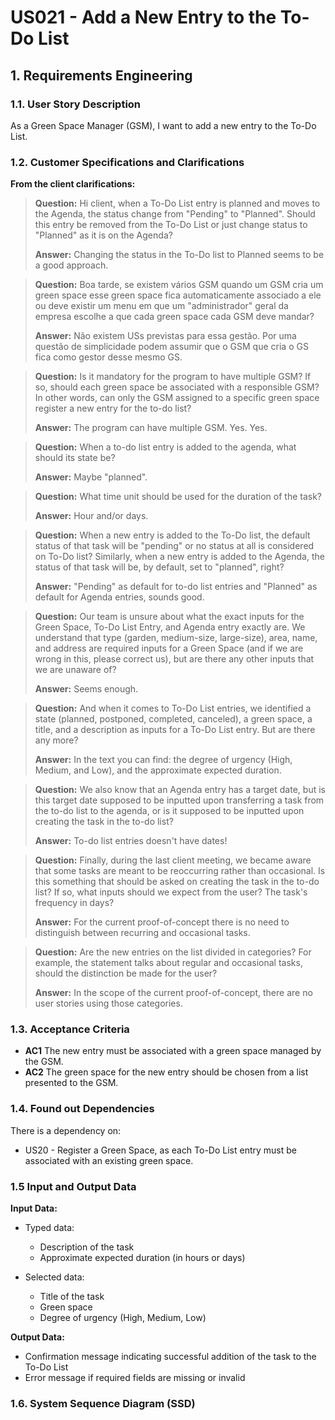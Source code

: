 # US021 - Add a New Entry to the To-Do List

## 1. Requirements Engineering

### 1.1. User Story Description

As a Green Space Manager (GSM), I want to add a new entry to the To-Do List.

### 1.2. Customer Specifications and Clarifications 

**From the client clarifications:**

> **Question:** Hi client, when a To-Do List entry is planned and moves to the Agenda, the status change from "Pending" to "Planned". Should this entry be removed from the To-Do List or just change status to "Planned" as it is on the Agenda?
>
> **Answer:** Changing the status in the To-Do list to Planned seems to be a good approach.

> **Question:** Boa tarde, se existem vários GSM quando um GSM cria um green space esse green space fica automaticamente associado a ele ou deve existir um menu em que um "administrador" geral da empresa escolhe a que cada green space cada GSM deve mandar?
>
> **Answer:** Não existem USs previstas para essa gestão. Por uma questão de simplicidade podem assumir que o GSM que cria o GS fica como gestor desse mesmo GS.

> **Question:** Is it mandatory for the program to have multiple GSM? If so, should each green space be associated with a responsible GSM? In other words, can only the GSM assigned to a specific green space register a new entry for the to-do list?
>
> **Answer:** The program can have multiple GSM. Yes. Yes.

> **Question:** When a to-do list entry is added to the agenda, what should its state be?
>
> **Answer:** Maybe "planned".

> **Question:** What time unit should be used for the duration of the task?
>
> **Answer:** Hour and/or days.

> **Question:** When a new entry is added to the To-Do list, the default status of that task will be "pending" or no status at all is considered on To-Do list? Similarly, when a new entry is added to the Agenda, the status of that task will be, by default, set to "planned", right?
>
> **Answer:** "Pending" as default for to-do list entries and "Planned" as default for Agenda entries, sounds good.

> **Question:** Our team is unsure about what the exact inputs for the Green Space, To-Do List Entry, and Agenda entry exactly are. We understand that type (garden, medium-size, large-size), area, name, and address are required inputs for a Green Space (and if we are wrong in this, please correct us), but are there any other inputs that we are unaware of?
>
> **Answer:** Seems enough. 

> **Question:** And when it comes to To-Do List entries, we identified a state (planned, postponed, completed, canceled), a green space, a title, and a description as inputs for a To-Do List entry. But are there any more?
>
> **Answer:** In the text you can find: the degree of urgency (High, Medium, and Low), and the approximate expected duration.

> **Question:** We also know that an Agenda entry has a target date, but is this target date supposed to be inputted upon transferring a task from the to-do list to the agenda, or is it supposed to be inputted upon creating the task in the to-do list?
>
> **Answer:** To-do list entries doesn't have dates!

> **Question:** Finally, during the last client meeting, we became aware that some tasks are meant to be reoccurring rather than occasional. Is this something that should be asked on creating the task in the to-do list? If so, what inputs should we expect from the user? The task's frequency in days?
>
> **Answer:** For the current proof-of-concept there is no need to distinguish between recurring and occasional tasks.

> **Question:** Are the new entries on the list divided in categories? For example, the statement talks about regular and occasional tasks, should the distinction be made for the user?
>
> **Answer:** In the scope of the current proof-of-concept, there are no user stories using those categories.

### 1.3. Acceptance Criteria

* **AC1** The new entry must be associated with a green space managed by the GSM.
* **AC2** The green space for the new entry should be chosen from a list presented to the GSM.

### 1.4. Found out Dependencies

There is a dependency on:

* US20 - Register a Green Space, as each To-Do List entry must be associated with an existing green space.

### 1.5 Input and Output Data

**Input Data:**

* Typed data:
  - Description of the task
  - Approximate expected duration (in hours or days)

* Selected data:
  - Title of the task
  - Green space
  - Degree of urgency (High, Medium, Low)

**Output Data:**

* Confirmation message indicating successful addition of the task to the To-Do List
* Error message if required fields are missing or invalid

### 1.6. System Sequence Diagram (SSD)


